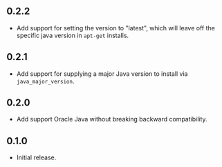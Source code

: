 ## 0.2.2

- Add support for setting the version to "latest", which will leave off the specific java version in `apt-get` installs.

## 0.2.1

- Add support for supplying a major Java version to install via `java_major_version`.

## 0.2.0

- Add support Oracle Java without breaking backward compatibility.

## 0.1.0

- Initial release.
